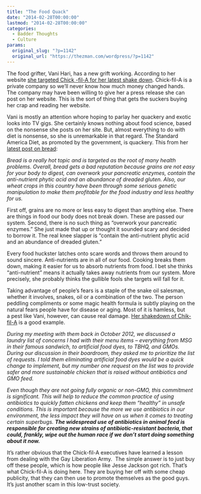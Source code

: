 ```yaml
---
title: "The Food Quack"
date: "2014-02-28T00:00:00"
lastmod: "2014-02-28T00:00:00"
categories:
  - Badder Thoughts
  - Culture
params:
  original_slug: "?p=1142"
  original_url: "https://thezman.com/wordpress/?p=1142"
---
```


The food grifter, Vani Hari, has a new grift working. According to her
website <a
href="http://foodbabe.com/2014/02/12/chick-fil-agrees-go-antibiotic-free/"
rel="noopener noreferrer" target="_blank">she targeted Chick -fil-A for
her latest shake down</a>. Chick-fil-A is a private company so we’ll
never know how much money changed hands. The company may have been
willing to give her a press release she can post on her website. This is
the sort of thing that gets the suckers buying her crap and reading her
website.

Vani is mostly an attention whore hoping to parlay her quackery and
exotic looks into TV gigs. She certainly knows nothing about food
science, based on the nonsense she posts on her site. But, almost
everything to do with diet is nonsense, so she is unremarkable in that
regard. The Standard America Diet, as promoted by the government, is
quackery. This from her
<a href="http://foodbabe.com/2014/02/24/healthiest-bread-on-the-market/"
rel="noopener noreferrer" target="_blank">latest post on bread</a>:

*Bread is a really hot topic and is targeted as the root of many health
problems. Overall, bread gets a bad reputation because grains are not
easy for your body to digest, can overwork your pancreatic enzymes,
contain the anti-nutrient phytic acid and an abundance of dreaded
gluten. Also, our wheat crops in this country have been through some
serious genetic manipulation to make them profitable for the food
industry and less healthy for us.*

First off, grains are no more or less easy to digest than anything else.
There are things in food our body does not break down. These are passed
our system. Second, there is no such thing as “overwork your pancreatic
enzymes.” She just made that up or thought it sounded scary and decided
to borrow it. The real knee slapper is “contain the anti-nutrient phytic
acid and an abundance of dreaded gluten.”

Every food huckster latches onto scare words and throws them around to
sound sincere. Anti-nutrients are in all of our food. Cooking breaks
them down, making it easier for us to absorb nutrients from food. I bet
she thinks “anti-nutrient” means it actually takes away nutrients from
our system. More precisely, she probably thinks the gullible fools she
targets will fall for it.

Taking advantage of people’s fears is a staple of the snake oil
salesman, whether it involves, snakes, oil or a combination of the two.
The person peddling compliments or some magic health formula is subtly
playing on the natural fears people have for disease or aging. Most of
it is hamless, but a pest like Vani, however, can cause real damage. <a
href="http://foodbabe.com/2014/02/12/chick-fil-agrees-go-antibiotic-free/"
rel="noopener noreferrer" target="_blank">Her shakedown of
Chik-fil-A</a> is a good example.

*During my meeting with them back in October 2012, we discussed a
laundry list of concerns I had with their menu items – everything from
MSG in their famous sandwich, to artificial food dyes, to TBHQ, and
GMOs. During our discussion in their boardroom, they asked me to
prioritize the list of requests. I told them eliminating artificial food
dyes would be a quick change to implement, but my number one request on
the list was to provide safer and more sustainable chicken that is
raised without antibiotics and GMO feed.*

*Even though they are not going fully organic or non-GMO, this
commitment is significant. This will help to reduce the common practice
of using antibiotics to quickly fatten chickens and keep them “healthy”
in unsafe conditions. This is important because the more we use
antibiotics in our environment, the less impact they will have on us
when it comes to treating certain superbugs. **The widespread use of
antibiotics in animal feed is responsible for creating new strains of
antibiotic-resistant bacteria, that could, frankly, wipe out the human
race if we don’t start doing something about it now.***

It’s rather obvious that the Chick-fil-A executives have learned a
lesson from dealing with the Gay Liberation Army.  The simple answer is
to just buy off these people, which is how people like Jesse Jackson got
rich. That’s what Chick-fil-A is doing here. They are buying her off
with some cheap publicity, that they can then use to promote themselves
as the good guys. It’s just another scam in this low-trust society.
